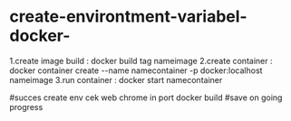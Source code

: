 # create-environtment-variabel-docker-

1.create image build : docker build tag nameimage
2.create container : docker container create --name namecontainer -p docker:localhost nameimage 
3.run container : docker start namecontainer 

#succes create env cek web chrome in port docker build 
#save on going progress 
